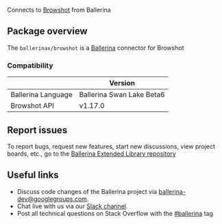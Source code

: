 Connects to [Browshot](https://browshot.com/api/documentation) from Ballerina

## Package overview
The `ballerinax/browshot` is a [Ballerina](https://ballerina.io/) connector for Browshot

### Compatibility
|                    | Version                   |
|--------------------|---------------------------|
| Ballerina Language | Ballerina Swan Lake Beta6 |
| Browshot API       | v1.17.0                   |

## Report issues
To report bugs, request new features, start new discussions, view project boards, etc., go to the [Ballerina Extended Library repository](https://github.com/ballerina-platform/ballerina-extended-library)

## Useful links
- Discuss code changes of the Ballerina project via [ballerina-dev@googlegroups.com](mailto:ballerina-dev@googlegroups.com).
- Chat live with us via our [Slack channel](https://ballerina.io/community/slack/).
- Post all technical questions on Stack Overflow with the [#ballerina](https://stackoverflow.com/questions/tagged/ballerina) tag
